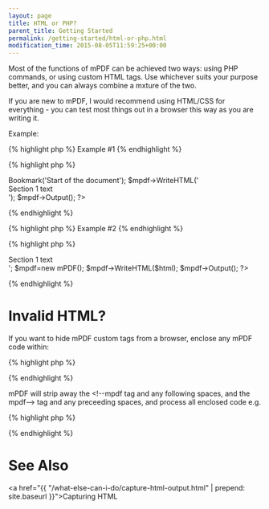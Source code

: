 ```yaml
---
layout: page
title: HTML or PHP?
parent_title: Getting Started
permalink: /getting-started/html-or-php.html
modification_time: 2015-08-05T11:59:25+00:00
---
```


Most of the functions of mPDF can be achieved two ways: using PHP commands, or using custom HTML tags. Use whichever suits your purpose better, and you can always combine a mxture of the two.

If you are new to mPDF, I would recommend using HTML/CSS for everything - you can test most things out in a browser this way as you are writing it.

Example:

{% highlight php %}
Example #1
{% endhighlight %}

{% highlight php %}
<?php

$mpdf=new mPDF();

$mpdf->Bookmark('Start of the document');

$mpdf->WriteHTML('<div>Section 1 text</div>');

$mpdf->Output();

?>
{% endhighlight %}

{% highlight php %}
Example #2
{% endhighlight %}

{% highlight php %}
<?php

$html = '<bookmark content="Start of the Document" /><div>Section 1 text</div>';

$mpdf=new mPDF();

$mpdf->WriteHTML($html);

$mpdf->Output();

?>
{% endhighlight %}

# Invalid HTML?

If you want to hide mPDF custom tags from a browser, enclose any mPDF code within:

{% highlight php %}
<!--mpdf  ..  anything you want to write ...  mpdf-->
{% endhighlight %}

mPDF will strip away the <span class="parameter">&lt;!--mpdf</span> tag and any following spaces, and the <span class="parameter">mpdf--&gt;</span> tag and any preceeding spaces, and process all enclosed code e.g.

{% highlight php %}
<!--mpdf  <htmlheader id="header1"><h2>Section 2</h2></htmlheader>  mpdf-->
{% endhighlight %}

# See Also

<a href="{{ "/what-else-can-i-do/capture-html-output.html" | prepend: site.baseurl }}">Capturing HTML</a>

